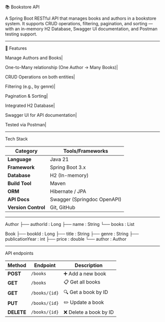 📚 Bookstore API

A Spring Boot RESTful API that manages books and authors in a bookstore system.
It supports CRUD operations, filtering, pagination, and sorting — with an in-memory H2 Database, Swagger UI documentation, and Postman testing support.

---
🚀 Features

Manage Authors and Books|

One-to-Many relationship (One Author → Many Books)|

CRUD Operations on both entities|

Filtering (e.g., by genre)|

Pagination & Sorting|

Integrated H2 Database|

Swagger UI for API documentation|

Tested via Postman|

---
Tech Stack

| Category            | Tools/Frameworks            |
| ------------------- | --------------------------- |
| **Language**        | Java 21                     |
| **Framework**       | Spring Boot 3.x             |
| **Database**        | H2 (In-memory)              |
| **Build Tool**      | Maven                       |
| **ORM**             | Hibernate / JPA             |
| **API Docs**        | Swagger (Springdoc OpenAPI) |                      |
| **Version Control** | Git, GitHub                 |

---


Author
 ├── authorId : Long
 ├── name : String
 └── books : List<Book>

Book
 ├── bookId : Long
 ├── title : String
 ├── genre : String
 ├── publicationYear : int
 ├── price : double
 └── author : Author



---
API endpoints

| Method     | Endpoint      | Description           |
| ---------- | ------------- | --------------------- |
| **POST**   | `/books`      | ➕ Add a new book      |
| **GET**    | `/books`      | 📋 Get all books      |
| **GET**    | `/books/{id}` | 🔍 Get a book by ID   |
| **PUT**    | `/books/{id}` | ✏️ Update a book      |
| **DELETE** | `/books/{id}` | ❌ Delete a book by ID |
